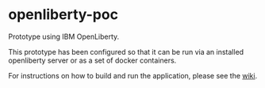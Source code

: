 # openliberty-poc
Prototype using IBM OpenLiberty.

This prototype has been configured so that it can be run via an installed openliberty server or as a set of docker containers.

For instructions on how to build and run the application, please see the [wiki](https://github.com/NVISIA/openliberty-poc/wiki).
